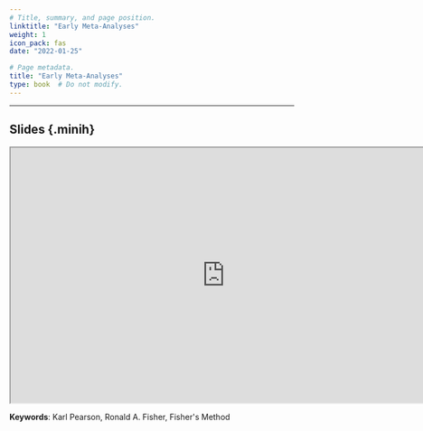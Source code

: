 ```yaml
---
# Title, summary, and page position.
linktitle: "Early Meta-Analyses"
weight: 1
icon_pack: fas
date: "2022-01-25"

# Page metadata.
title: "Early Meta-Analyses"
type: book  # Do not modify.
---
```


<style>
code{
  color: #2a7792;
}
.hljs{
  font-size: 16px
}
.minih{
  font-size: 1px;
  margin: 0px 0px 0px 0px;
}

.highlight {
    position: relative;
}
.highlight pre {
    padding: 15px;
}
.highlight-copy-btn {
    position: absolute;
    top: 7px;
    right: 7px;
    border: 0;
    border-radius: 4px;
    padding: 5px;
    font-size: 0.7em;
    line-height: 1.8;
    color: #fff;
    background-color: #777;
    min-width: 55px;
    text-align: center;
}
.highlight-copy-btn:hover {
    background-color: #666;
}
</style>

---


## Slides {.minih}

<iframe src="https://drive.google.com/file/d/1bA6OoNkqcfIWMsb0puZnwVnAg649HB42/preview" width="757" height="452" allow="autoplay"></iframe>

**Keywords**: Karl Pearson, Ronald A. Fisher, Fisher's Method

<style>
h1 {color: #2a7792;}
</style>


